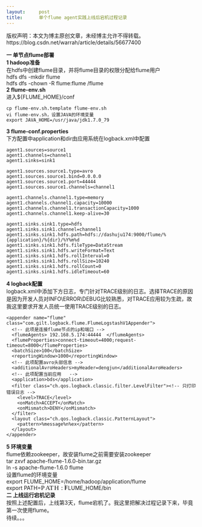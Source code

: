 ```yaml
---
layout:     post
title:      单个flume agent实践上线后宕机过程记录
---
```

<div id="article_content" class="article_content clearfix csdn-tracking-statistics" data-pid="blog" data-mod="popu_307" data-dsm="post">
								<div class="article-copyright">
					版权声明：本文为博主原创文章，未经博主允许不得转载。					https://blog.csdn.net/warrah/article/details/56677400				</div>
								            <div id="content_views" class="markdown_views prism-atom-one-dark">
							<!-- flowchart 箭头图标 勿删 -->
							<svg xmlns="http://www.w3.org/2000/svg" style="display: none;"><path stroke-linecap="round" d="M5,0 0,2.5 5,5z" id="raphael-marker-block" style="-webkit-tap-highlight-color: rgba(0, 0, 0, 0);"></path></svg>
							<p><strong>一 单节点flume部署</strong> <br>
<strong>1 hadoop准备</strong> <br>
 在hdfs中创建flume目录，并将flume目录的权限分配给flume用户 <br>
hdfs dfs -mkdir flume  <br>
hdfs dfs -chown -R flume:flume /flume <br>
<strong>2 flume-env.sh</strong> <br>
进入${FLUME_HOME}/conf</p>

<pre class="prettyprint"><code class=" hljs avrasm"><span class="hljs-keyword">cp</span> flume-env<span class="hljs-preprocessor">.sh</span><span class="hljs-preprocessor">.template</span> flume-env<span class="hljs-preprocessor">.sh</span>
vi flume-env<span class="hljs-preprocessor">.sh</span>，设置JAVA的环境变量
export JAVA_HOME=/usr/java/jdk1<span class="hljs-number">.7</span><span class="hljs-number">.0</span>_79</code></pre>

<p><strong>3 flume-conf.properties</strong> <br>
下方配置中application和dir由应用系统在logback.xml中配置</p>

<pre class="prettyprint"><code class=" hljs avrasm">agent1<span class="hljs-preprocessor">.sources</span>=source1  
agent1<span class="hljs-preprocessor">.channels</span>=channel1  
agent1<span class="hljs-preprocessor">.sinks</span>=sink1  

agent1<span class="hljs-preprocessor">.sources</span><span class="hljs-preprocessor">.source</span>1<span class="hljs-preprocessor">.type</span>=avro  
agent1<span class="hljs-preprocessor">.sources</span><span class="hljs-preprocessor">.source</span>1<span class="hljs-preprocessor">.bind</span>=<span class="hljs-number">0.0</span><span class="hljs-number">.0</span><span class="hljs-number">.0</span>  
agent1<span class="hljs-preprocessor">.sources</span><span class="hljs-preprocessor">.source</span>1<span class="hljs-preprocessor">.port</span>=<span class="hljs-number">44444</span>  
agent1<span class="hljs-preprocessor">.sources</span><span class="hljs-preprocessor">.source</span>1<span class="hljs-preprocessor">.channels</span>=channel1  

agent1<span class="hljs-preprocessor">.channels</span><span class="hljs-preprocessor">.channel</span>1<span class="hljs-preprocessor">.type</span>=memory  
agent1<span class="hljs-preprocessor">.channels</span><span class="hljs-preprocessor">.channel</span>1<span class="hljs-preprocessor">.capacity</span>=<span class="hljs-number">10000</span>  
agent1<span class="hljs-preprocessor">.channels</span><span class="hljs-preprocessor">.channel</span>1<span class="hljs-preprocessor">.transactionCapacity</span>=<span class="hljs-number">1000</span>  
agent1<span class="hljs-preprocessor">.channels</span><span class="hljs-preprocessor">.channel</span>1<span class="hljs-preprocessor">.keep</span>-alive=<span class="hljs-number">30</span>  

agent1<span class="hljs-preprocessor">.sinks</span><span class="hljs-preprocessor">.sink</span>1<span class="hljs-preprocessor">.type</span>=hdfs  
agent1<span class="hljs-preprocessor">.sinks</span><span class="hljs-preprocessor">.sink</span>1<span class="hljs-preprocessor">.channel</span>=channel1  
agent1<span class="hljs-preprocessor">.sinks</span><span class="hljs-preprocessor">.sink</span>1<span class="hljs-preprocessor">.hdfs</span><span class="hljs-preprocessor">.path</span>=hdfs://dashuju174:<span class="hljs-number">9000</span>/flume/%{application}/%{dir}/%<span class="hljs-built_in">Y</span>%m%d
agent1<span class="hljs-preprocessor">.sinks</span><span class="hljs-preprocessor">.sink</span>1<span class="hljs-preprocessor">.hdfs</span><span class="hljs-preprocessor">.fileType</span>=DataStream  
agent1<span class="hljs-preprocessor">.sinks</span><span class="hljs-preprocessor">.sink</span>1<span class="hljs-preprocessor">.hdfs</span><span class="hljs-preprocessor">.writeFormat</span>=Text  
agent1<span class="hljs-preprocessor">.sinks</span><span class="hljs-preprocessor">.sink</span>1<span class="hljs-preprocessor">.hdfs</span><span class="hljs-preprocessor">.rollInterval</span>=<span class="hljs-number">0</span>  
agent1<span class="hljs-preprocessor">.sinks</span><span class="hljs-preprocessor">.sink</span>1<span class="hljs-preprocessor">.hdfs</span><span class="hljs-preprocessor">.rollSize</span>=<span class="hljs-number">10240</span>  
agent1<span class="hljs-preprocessor">.sinks</span><span class="hljs-preprocessor">.sink</span>1<span class="hljs-preprocessor">.hdfs</span><span class="hljs-preprocessor">.rollCount</span>=<span class="hljs-number">0</span>  
agent1<span class="hljs-preprocessor">.sinks</span><span class="hljs-preprocessor">.sink</span>1<span class="hljs-preprocessor">.hdfs</span><span class="hljs-preprocessor">.idleTimeout</span>=<span class="hljs-number">60</span></code></pre>

<p><strong>4 logback配置</strong> <br>
logback.xml中添加下方日志，专门针对TRACE级别的日志。选择TRACE的原因是因为开发人员对INFO\ERROR\DEBUG比较熟悉，对TRACE应用较为生疏，故我这里要求开发人员统一使用TRACE级别的日志。</p>

<pre class="prettyprint"><code class="language-xml hljs "><span class="hljs-tag">&lt;<span class="hljs-title">appender</span> <span class="hljs-attribute">name</span>=<span class="hljs-value">"flume"</span> <span class="hljs-attribute">class</span>=<span class="hljs-value">"com.gilt.logback.flume.FlumeLogstashV1Appender"</span>&gt;</span>
  <span class="hljs-comment">&lt;!-- 此项是连接flume节点的ip和端口 --&gt;</span>
  <span class="hljs-tag">&lt;<span class="hljs-title">flumeAgents</span>&gt;</span> 192.168.5.174:44444  <span class="hljs-tag">&lt;/<span class="hljs-title">flumeAgents</span>&gt;</span>
  <span class="hljs-tag">&lt;<span class="hljs-title">flumeProperties</span>&gt;</span>connect-timeout=4000;request-timeout=8000<span class="hljs-tag">&lt;/<span class="hljs-title">flumeProperties</span>&gt;</span>
  <span class="hljs-tag">&lt;<span class="hljs-title">batchSize</span>&gt;</span>100<span class="hljs-tag">&lt;/<span class="hljs-title">batchSize</span>&gt;</span>
  <span class="hljs-tag">&lt;<span class="hljs-title">reportingWindow</span>&gt;</span>1000<span class="hljs-tag">&lt;/<span class="hljs-title">reportingWindow</span>&gt;</span>
  <span class="hljs-comment">&lt;!-- 此项配置avro头部信息 --&gt;</span>
  <span class="hljs-tag">&lt;<span class="hljs-title">additionalAvroHeaders</span>&gt;</span>myHeader=dengjun<span class="hljs-tag">&lt;/<span class="hljs-title">additionalAvroHeaders</span>&gt;</span>
  <span class="hljs-comment">&lt;!-- 此项配置当前应用   --&gt;</span>
  <span class="hljs-tag">&lt;<span class="hljs-title">application</span>&gt;</span>bds<span class="hljs-tag">&lt;/<span class="hljs-title">application</span>&gt;</span>
  <span class="hljs-tag">&lt;<span class="hljs-title">filter</span> <span class="hljs-attribute">class</span>=<span class="hljs-value">"ch.qos.logback.classic.filter.LevelFilter"</span>&gt;</span><span class="hljs-comment">&lt;!-- 只打印错误日志 --&gt;</span>
    <span class="hljs-tag">&lt;<span class="hljs-title">level</span>&gt;</span>TRACE<span class="hljs-tag">&lt;/<span class="hljs-title">level</span>&gt;</span>
    <span class="hljs-tag">&lt;<span class="hljs-title">onMatch</span>&gt;</span>ACCEPT<span class="hljs-tag">&lt;/<span class="hljs-title">onMatch</span>&gt;</span>
    <span class="hljs-tag">&lt;<span class="hljs-title">onMismatch</span>&gt;</span>DENY<span class="hljs-tag">&lt;/<span class="hljs-title">onMismatch</span>&gt;</span>
  <span class="hljs-tag">&lt;/<span class="hljs-title">filter</span>&gt;</span>
  <span class="hljs-tag">&lt;<span class="hljs-title">layout</span> <span class="hljs-attribute">class</span>=<span class="hljs-value">"ch.qos.logback.classic.PatternLayout"</span>&gt;</span>
    <span class="hljs-tag">&lt;<span class="hljs-title">pattern</span>&gt;</span>%message%n%ex<span class="hljs-tag">&lt;/<span class="hljs-title">pattern</span>&gt;</span>
  <span class="hljs-tag">&lt;/<span class="hljs-title">layout</span>&gt;</span>
<span class="hljs-tag">&lt;/<span class="hljs-title">appender</span>&gt;</span></code></pre>

<p><strong>5 环境变量</strong> <br>
flume依赖zookeeper，故安装flume之前需要安装zookeeper <br>
tar zxvf apache-flume-1.6.0-bin.tar.gz <br>
ln -s apache-flume-1.6.0 flume <br>
设置flume的环境变量 <br>
export FLUME_HOME=/home/hadoop/application/flume <br>
export PATH=<span class="MathJax_Preview"></span><span class="MathJax" id="MathJax-Element-30-Frame" role="textbox" aria-readonly="true"><nobr><span class="math" id="MathJax-Span-204" style="width: 4.536em; display: inline-block;"><span style="display: inline-block; position: relative; width: 3.629em; height: 0px; font-size: 125%;"><span style="position: absolute; clip: rect(1.869em 1000em 2.883em -0.424em); top: -2.717em; left: 0.003em;"><span class="mrow" id="MathJax-Span-205"><span class="mi" id="MathJax-Span-206" style="font-family: MathJax_Math-italic;">P<span style="display: inline-block; overflow: hidden; height: 1px; width: 0.109em;"></span></span><span class="mi" id="MathJax-Span-207" style="font-family: MathJax_Math-italic;">A</span><span class="mi" id="MathJax-Span-208" style="font-family: MathJax_Math-italic;">T<span style="display: inline-block; overflow: hidden; height: 1px; width: 0.109em;"></span></span><span class="mi" id="MathJax-Span-209" style="font-family: MathJax_Math-italic;">H<span style="display: inline-block; overflow: hidden; height: 1px; width: 0.056em;"></span></span><span class="mo" id="MathJax-Span-210" style="font-family: MathJax_Main; padding-left: 0.269em;">:</span></span><span style="display: inline-block; width: 0px; height: 2.723em;"></span></span></span><span style="border-left: 0.003em solid; display: inline-block; overflow: hidden; width: 0px; height: 1.003em; vertical-align: -0.063em;"></span></span></nobr></span><script type="math/tex" id="MathJax-Element-30">PATH:</script>FLUME_HOME/bin <br>
<strong>二 上线运行宕机记录</strong> <br>
按照上述配置后，上线第3天，flume宕机了。我这里把解决过程记录下来，毕竟第一次使用flume。 <br>
待续。。。</p>            </div>
						<link href="https://csdnimg.cn/release/phoenix/mdeditor/markdown_views-9e5741c4b9.css" rel="stylesheet">
                </div>